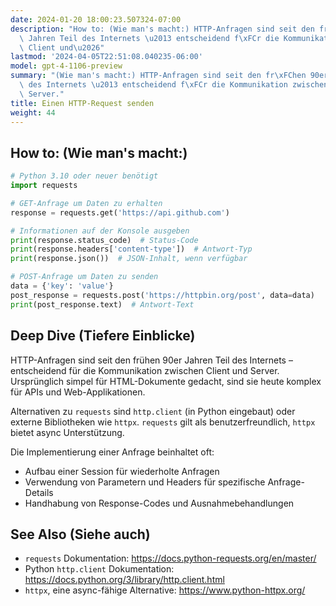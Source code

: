```yaml
---
date: 2024-01-20 18:00:23.507324-07:00
description: "How to: (Wie man's macht:) HTTP-Anfragen sind seit den fr\xFChen 90er\
  \ Jahren Teil des Internets \u2013 entscheidend f\xFCr die Kommunikation zwischen\
  \ Client und\u2026"
lastmod: '2024-04-05T22:51:08.040235-06:00'
model: gpt-4-1106-preview
summary: "(Wie man's macht:) HTTP-Anfragen sind seit den fr\xFChen 90er Jahren Teil\
  \ des Internets \u2013 entscheidend f\xFCr die Kommunikation zwischen Client und\
  \ Server."
title: Einen HTTP-Request senden
weight: 44
---
```


## How to: (Wie man's macht:)
```Python
# Python 3.10 oder neuer benötigt
import requests

# GET-Anfrage um Daten zu erhalten
response = requests.get('https://api.github.com')

# Informationen auf der Konsole ausgeben
print(response.status_code)  # Status-Code
print(response.headers['content-type'])  # Antwort-Typ
print(response.json())  # JSON-Inhalt, wenn verfügbar

# POST-Anfrage um Daten zu senden
data = {'key': 'value'}
post_response = requests.post('https://httpbin.org/post', data=data)
print(post_response.text)  # Antwort-Text
```

## Deep Dive (Tiefere Einblicke)
HTTP-Anfragen sind seit den frühen 90er Jahren Teil des Internets – entscheidend für die Kommunikation zwischen Client und Server. Ursprünglich simpel für HTML-Dokumente gedacht, sind sie heute komplex für APIs und Web-Applikationen.

Alternativen zu `requests` sind `http.client` (in Python eingebaut) oder externe Bibliotheken wie `httpx`. `requests` gilt als benutzerfreundlich, `httpx` bietet async Unterstützung.

Die Implementierung einer Anfrage beinhaltet oft:
- Aufbau einer Session für wiederholte Anfragen
- Verwendung von Parametern und Headers für spezifische Anfrage-Details
- Handhabung von Response-Codes und Ausnahmebehandlungen

## See Also (Siehe auch)
- `requests` Dokumentation: https://docs.python-requests.org/en/master/
- Python `http.client` Dokumentation: https://docs.python.org/3/library/http.client.html
- `httpx`, eine async-fähige Alternative: https://www.python-httpx.org/
